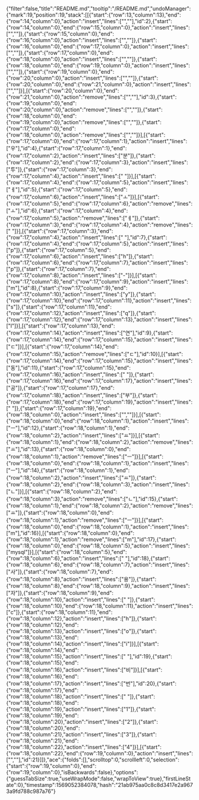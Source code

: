 {"filter":false,"title":"README.md","tooltip":"/README.md","undoManager":{"mark":19,"position":19,"stack":[[{"start":{"row":13,"column":13},"end":{"row":14,"column":0},"action":"insert","lines":["",""],"id":2},{"start":{"row":14,"column":0},"end":{"row":15,"column":0},"action":"insert","lines":["",""]},{"start":{"row":15,"column":0},"end":{"row":16,"column":0},"action":"insert","lines":["",""]},{"start":{"row":16,"column":0},"end":{"row":17,"column":0},"action":"insert","lines":["",""]},{"start":{"row":17,"column":0},"end":{"row":18,"column":0},"action":"insert","lines":["",""]},{"start":{"row":18,"column":0},"end":{"row":19,"column":0},"action":"insert","lines":["",""]},{"start":{"row":19,"column":0},"end":{"row":20,"column":0},"action":"insert","lines":["",""]},{"start":{"row":20,"column":0},"end":{"row":21,"column":0},"action":"insert","lines":["",""]}],[{"start":{"row":20,"column":0},"end":{"row":21,"column":0},"action":"remove","lines":["",""],"id":3},{"start":{"row":19,"column":0},"end":{"row":20,"column":0},"action":"remove","lines":["",""]},{"start":{"row":18,"column":0},"end":{"row":19,"column":0},"action":"remove","lines":["",""]},{"start":{"row":17,"column":0},"end":{"row":18,"column":0},"action":"remove","lines":["",""]}],[{"start":{"row":17,"column":0},"end":{"row":17,"column":1},"action":"insert","lines":["우"],"id":4},{"start":{"row":17,"column":1},"end":{"row":17,"column":2},"action":"insert","lines":["분"]},{"start":{"row":17,"column":2},"end":{"row":17,"column":3},"action":"insert","lines":["투"]},{"start":{"row":17,"column":3},"end":{"row":17,"column":4},"action":"insert","lines":[" "]}],[{"start":{"row":17,"column":4},"end":{"row":17,"column":5},"action":"insert","lines":["ㅔ"],"id":5},{"start":{"row":17,"column":5},"end":{"row":17,"column":6},"action":"insert","lines":["ㅗ"]}],[{"start":{"row":17,"column":5},"end":{"row":17,"column":6},"action":"remove","lines":["ㅗ"],"id":6},{"start":{"row":17,"column":4},"end":{"row":17,"column":5},"action":"remove","lines":["ㅔ"]},{"start":{"row":17,"column":3},"end":{"row":17,"column":4},"action":"remove","lines":[" "]}],[{"start":{"row":17,"column":3},"end":{"row":17,"column":4},"action":"insert","lines":[" "],"id":7},{"start":{"row":17,"column":4},"end":{"row":17,"column":5},"action":"insert","lines":["p"]},{"start":{"row":17,"column":5},"end":{"row":17,"column":6},"action":"insert","lines":["h"]},{"start":{"row":17,"column":6},"end":{"row":17,"column":7},"action":"insert","lines":["p"]},{"start":{"row":17,"column":7},"end":{"row":17,"column":8},"action":"insert","lines":["-"]}],[{"start":{"row":17,"column":8},"end":{"row":17,"column":9},"action":"insert","lines":["m"],"id":8},{"start":{"row":17,"column":9},"end":{"row":17,"column":10},"action":"insert","lines":["y"]},{"start":{"row":17,"column":10},"end":{"row":17,"column":11},"action":"insert","lines":["s"]},{"start":{"row":17,"column":11},"end":{"row":17,"column":12},"action":"insert","lines":["q"]},{"start":{"row":17,"column":12},"end":{"row":17,"column":13},"action":"insert","lines":["l"]}],[{"start":{"row":17,"column":13},"end":{"row":17,"column":14},"action":"insert","lines":["연"],"id":9},{"start":{"row":17,"column":14},"end":{"row":17,"column":15},"action":"insert","lines":["ㄷ"]}],[{"start":{"row":17,"column":14},"end":{"row":17,"column":15},"action":"remove","lines":["ㄷ"],"id":10}],[{"start":{"row":17,"column":14},"end":{"row":17,"column":15},"action":"insert","lines":["동"],"id":11},{"start":{"row":17,"column":15},"end":{"row":17,"column":16},"action":"insert","lines":[" "]},{"start":{"row":17,"column":16},"end":{"row":17,"column":17},"action":"insert","lines":["공"]},{"start":{"row":17,"column":17},"end":{"row":17,"column":18},"action":"insert","lines":["부"]},{"start":{"row":17,"column":18},"end":{"row":17,"column":19},"action":"insert","lines":[" "]},{"start":{"row":17,"column":19},"end":{"row":18,"column":0},"action":"insert","lines":["",""]}],[{"start":{"row":18,"column":0},"end":{"row":18,"column":1},"action":"insert","lines":["ㅡ"],"id":12},{"start":{"row":18,"column":1},"end":{"row":18,"column":2},"action":"insert","lines":["ㅛ"]}],[{"start":{"row":18,"column":1},"end":{"row":18,"column":2},"action":"remove","lines":["ㅛ"],"id":13},{"start":{"row":18,"column":0},"end":{"row":18,"column":1},"action":"remove","lines":["ㅡ"]}],[{"start":{"row":18,"column":0},"end":{"row":18,"column":1},"action":"insert","lines":["ㅡ"],"id":14},{"start":{"row":18,"column":1},"end":{"row":18,"column":2},"action":"insert","lines":["ㅛ"]},{"start":{"row":18,"column":2},"end":{"row":18,"column":3},"action":"insert","lines":["ㄴ"]}],[{"start":{"row":18,"column":2},"end":{"row":18,"column":3},"action":"remove","lines":["ㄴ"],"id":15},{"start":{"row":18,"column":1},"end":{"row":18,"column":2},"action":"remove","lines":["ㅛ"]},{"start":{"row":18,"column":0},"end":{"row":18,"column":1},"action":"remove","lines":["ㅡ"]}],[{"start":{"row":18,"column":0},"end":{"row":18,"column":1},"action":"insert","lines":["m"],"id":16}],[{"start":{"row":18,"column":0},"end":{"row":18,"column":1},"action":"remove","lines":["m"],"id":17},{"start":{"row":18,"column":0},"end":{"row":18,"column":5},"action":"insert","lines":["mysql"]}],[{"start":{"row":18,"column":5},"end":{"row":18,"column":6},"action":"insert","lines":[" "],"id":18},{"start":{"row":18,"column":6},"end":{"row":18,"column":7},"action":"insert","lines":["사"]},{"start":{"row":18,"column":7},"end":{"row":18,"column":8},"action":"insert","lines":["용"]},{"start":{"row":18,"column":8},"end":{"row":18,"column":9},"action":"insert","lines":["자"]},{"start":{"row":18,"column":9},"end":{"row":18,"column":10},"action":"insert","lines":[" "]},{"start":{"row":18,"column":10},"end":{"row":18,"column":11},"action":"insert","lines":["c"]},{"start":{"row":18,"column":11},"end":{"row":18,"column":12},"action":"insert","lines":["h"]},{"start":{"row":18,"column":12},"end":{"row":18,"column":13},"action":"insert","lines":["o"]},{"start":{"row":18,"column":13},"end":{"row":18,"column":14},"action":"insert","lines":["i"]}],[{"start":{"row":18,"column":14},"end":{"row":18,"column":15},"action":"insert","lines":[" "],"id":19},{"start":{"row":18,"column":15},"end":{"row":18,"column":16},"action":"insert","lines":["비"]}],[{"start":{"row":18,"column":16},"end":{"row":18,"column":17},"action":"insert","lines":["번"],"id":20},{"start":{"row":18,"column":17},"end":{"row":18,"column":18},"action":"insert","lines":[" "]},{"start":{"row":18,"column":18},"end":{"row":18,"column":19},"action":"insert","lines":["1"]},{"start":{"row":18,"column":19},"end":{"row":18,"column":20},"action":"insert","lines":["2"]},{"start":{"row":18,"column":20},"end":{"row":18,"column":21},"action":"insert","lines":["3"]},{"start":{"row":18,"column":21},"end":{"row":18,"column":22},"action":"insert","lines":["4"]}],[{"start":{"row":18,"column":22},"end":{"row":19,"column":0},"action":"insert","lines":["",""],"id":21}]]},"ace":{"folds":[],"scrolltop":0,"scrollleft":0,"selection":{"start":{"row":19,"column":0},"end":{"row":19,"column":0},"isBackwards":false},"options":{"guessTabSize":true,"useWrapMode":false,"wrapToView":true},"firstLineState":0},"timestamp":1569052384078,"hash":"21ab975aa0c8c8d3417e2a9673a9fd788c987a76"}